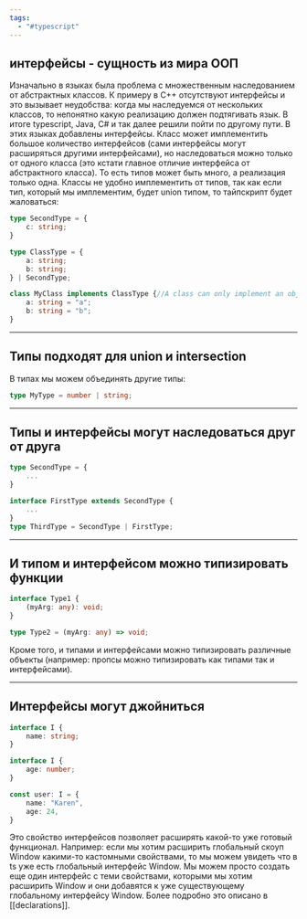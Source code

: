 ```yaml
---
tags:
  - "#typescript"
---
```


## интерфейсы - сущность из мира ООП

Изначально в языках была проблема с множественным наследованием от абстрактных классов. К примеру в C++ отсутствуют интерфейсы и это вызывает неудобства: когда мы наследуемся от нескольких классов, то непонятно какую реализацию должен подтягивать язык. В итоге typescript, Java, C# и так далее решили пойти по другому пути. В этих языках добавлены интерфейсы. Класс может имплементить большое количество интерфейсов (сами интерфейсы могут расширяться другими интерфейсами), но наследоваться можно только от одного класса (это кстати главное отличие интерфейса от абстрактного класса). То есть типов может быть много, а реализация только одна.
Классы не удобно имплементить от типов, так как если тип, который мы имплементим, будет union типом, то тайпскрипт будет жаловаться:

```typescript
type SecondType = {
	c: string;
}

type ClassType = {
	a: string;
	b: string;
} | SecondType;

class MyClass implements ClassType {//A class can only implement an object type or intersection of object types with statically known members
	a: string = "a";
	b: string = "b";
}
```

---
## Типы подходят для union и intersection

В типах мы можем объединять другие типы:

```typescript
type MyType = number | string;
```

---
## Типы и интерфейcы могут наследоваться друг от друга

```ts
type SecondType = {
	...
}

interface FirstType extends SecondType {
	...
}
type ThirdType = SecondType | FirstType;
```

---
## И типом и интерфейсом можно типизировать функции

```ts
interface Type1 {
	(myArg: any): void;
}

type Type2 = (myArg: any) => void;
```

Кроме того, и типами и интерфейсами можно типизировать различные объекты (например: пропсы можно типизировать как типами так и интерфейсами).

---
## Интерфейсы могут джойниться

```ts
interface I {
	name: string;
}

interface I {
	age: number;
}

const user: I = {
	name: "Karen",
	age: 24,
}
```

Это свойство интерфейсов позволяет расширять какой-то уже готовый функционал. Например: если мы хотим расширить глобальный скоуп Window какими-то кастомными свойствами, то мы можем увидеть что в ts уже есть глобальный интерфейс Window. Мы можем просто создать еще один интерфейс с теми свойствами, которыми мы хотим расширить Window и они добавятся к уже существующему глобальному интерфейсу Window. Более подробно это описано в [[declarations]].